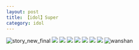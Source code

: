```yaml
---
layout: post
title: 【idol】Super
category: idol
---
```

![story_new_final](http://s9mfxrgoy.hd-bkt.clouddn.com/img/story_new_final_0322.png)
![](http://s9mg30kuu.hd-bkt.clouddn.com/img/gan-220623-2.jpg)
![](http://s9mg30kuu.hd-bkt.clouddn.com/img/gan-220623-1.jpg)
![](http://s9mg30kuu.hd-bkt.clouddn.com/img/super-idol-220603-1.jpg)
![](http://s9mg30kuu.hd-bkt.clouddn.com/img/super-idol-220603-3.PNG)
![](http://s9mg30kuu.hd-bkt.clouddn.com/img/super-idol-220603-2.PNG)
![](http://s9mg30kuu.hd-bkt.clouddn.com/img/jin-220611-1.jpg)
![](http://s9mg30kuu.hd-bkt.clouddn.com/img/idol-220702-1.jpg)
![wanshan](http://s9mfxrgoy.hd-bkt.clouddn.com/img/wanshan.png)





  




